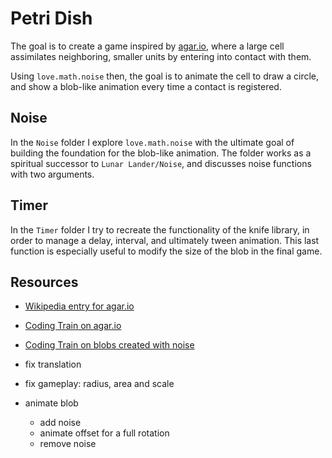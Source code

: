 # Petri Dish

The goal is to create a game inspired by [agar.io](https://en.wikipedia.org/wiki/Agar.io), where a large cell assimilates neighboring, smaller units by entering into contact with them.

Using `love.math.noise` then, the goal is to animate the cell to draw a circle, and show a blob-like animation every time a contact is registered.

## Noise

In the `Noise` folder I explore `love.math.noise` with the ultimate goal of building the foundation for the blob-like animation. The folder works as a spiritual successor to `Lunar Lander/Noise`, and discusses noise functions with two arguments.

## Timer

In the `Timer` folder I try to recreate the functionality of the knife library, in order to manage a delay, interval, and ultimately tween animation. This last function is especially useful to modify the size of the blob in the final game.

## Resources

- [Wikipedia entry for agar.io](https://en.wikipedia.org/wiki/Agar.io)

- [Coding Train on agar.io](https://thecodingtrain.com/CodingChallenges/032.1-agar.html)

- [Coding Train on blobs created with noise](https://thecodingtrain.com/CodingChallenges/036-blobby)

- fix translation
- fix gameplay: radius, area and scale
- animate blob
  - add noise
  - animate offset for a full rotation
  - remove noise
